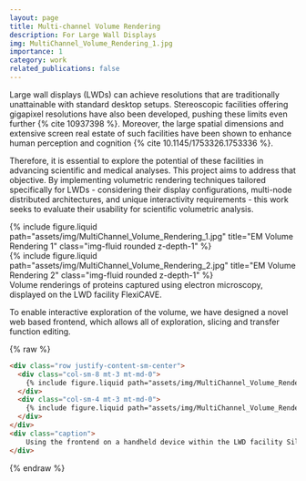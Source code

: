 ```yaml
---
layout: page
title: Multi-channel Volume Rendering
description: For Large Wall Displays
img: MultiChannel_Volume_Rendering_1.jpg
importance: 1
category: work
related_publications: false
---
```


Large wall displays (LWDs) can achieve resolutions that are traditionally unattainable with standard desktop setups. Stereoscopic facilities offering gigapixel resolutions have also been developed, pushing these limits even further {% cite 10937398 %}. Moreover, the large spatial dimensions and extensive screen real estate of such facilities have been shown to enhance human perception and cognition {% cite 10.1145/1753326.1753336 %}.

Therefore, it is essential to explore the potential of these facilities in advancing scientific and medical analyses. This project aims to address that objective. By implementing volumetric rendering techniques tailored specifically for LWDs - considering their display configurations, multi-node distributed architectures, and unique interactivity requirements - this work seeks to evaluate their usability for scientific volumetric analysis.

<div class="row justify-content-sm-center">
    <div class="col-sm-6 mt-3 mt-md-0">
        {% include figure.liquid path="assets/img/MultiChannel_Volume_Rendering_1.jpg" title="EM Volume Rendering 1" class="img-fluid rounded z-depth-1" %}
    </div>
    <div class="col-sm-6 mt-3 mt-md-0">
        {% include figure.liquid path="assets/img/MultiChannel_Volume_Rendering_2.jpg" title="EM Volume Rendering 2" class="img-fluid rounded z-depth-1" %}
    </div>
</div>
<div class="caption">
    Volume renderings of proteins captured using electron microscopy, displayed on the LWD facility FlexiCAVE.
</div>

To enable interactive exploration of the volume, we have designed a novel web based frontend, which allows all of exploration, slicing and transfer function editing.

{% raw %}

```html
<div class="row justify-content-sm-center">
  <div class="col-sm-8 mt-3 mt-md-0">
    {% include figure.liquid path="assets/img/MultiChannel_Volume_Rendering_3.jpg" title="example image" class="img-fluid rounded z-depth-1" %}
  </div>
  <div class="col-sm-4 mt-3 mt-md-0">
    {% include figure.liquid path="assets/img/MultiChannel_Volume_Rendering_4.jpg" title="example image" class="img-fluid rounded z-depth-1" %}
  </div>
</div>
<div class="caption">
    Using the frontend on a handheld device within the LWD facility Silo.
</div>
```

{% endraw %}
